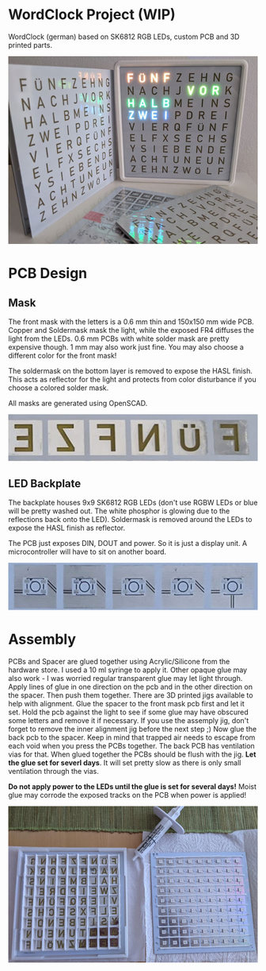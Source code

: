 # WordClock Project (WIP)

WordClock (german) based on SK6812 RGB LEDs, custom PCB and 3D printed parts.

<img src="wordclock.jpg" />

# PCB Design

## Mask
The front mask with the letters is a 0.6 mm thin and 150x150 mm wide PCB. Copper and Soldermask mask the light, while the exposed FR4 diffuses the light from the LEDs. 0.6 mm PCBs with white solder mask are pretty expensive though. 1 mm may also work just fine. You may also choose a different color for the front mask!

The soldermask on the bottom layer is removed to expose the HASL finish. This acts as reflector for the light and protects from color disturbance if you choose a colored solder mask.

All masks are generated using OpenSCAD.

<img src="pcb_mask_back.jpg">

## LED Backplate

The backplate houses 9x9 SK6812 RGB LEDs (don't use RGBW LEDs or blue will be pretty washed out. The white phosphor is glowing due to the reflections back onto the LED).
Soldermask is removed around the LEDs to expose the HASL finish as reflector.

The PCB just exposes DIN, DOUT and power. So it is just a display unit. A microcontroller will have to sit on another board.

<img src="pcb_leds.jpg">

# Assembly
PCBs and Spacer are glued together using Acrylic/Silicone from the hardware store. I used a 10 ml syringe to apply it. Other opaque glue may also work - I was worried regular transparent glue may let light through.
Apply lines of glue in one direction on the pcb and in the other direction on the spacer. Then push them together. There are 3D printed jigs available to help with alignment.
Glue the spacer to the front mask pcb first and let it set. Hold the pcb against the light to see if some glue may have obscured some letters and remove it if necessary.
If you use the assemply jig, don't forget to remove the inner alignment jig before the next step ;)
Now glue the back pcb to the spacer.
Keep in mind that trapped air needs to escape from each void when you press the PCBs together. The back PCB has ventilation vias for that.
When glued together the PCBs should be flush with the jig.
**Let the glue set for severl days**. It will set pretty slow as there is only small ventilation through the vias.

**Do not apply power to the LEDs until the glue is set for several days!** Moist glue may corrode the exposed tracks on the PCB when power is applied!

<img src="assembly_glue.jpg">
